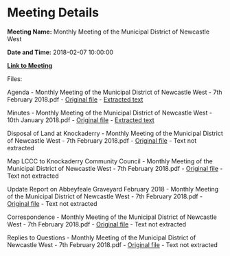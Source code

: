 # Meeting Details

**Meeting Name:** Monthly Meeting of the Municipal District of Newcastle West

**Date and Time:** 2018-02-07 10:00:00

**[Link to Meeting](https://www.limerick.ie/council/whats-on/monthly-meeting-municipal-district-newcastle-west-26)**

Files: 

Agenda - Monthly Meeting of the Municipal District of Newcastle West - 7th February 2018.pdf - [Original file](https://www.limerick.ie/sites/default/files/media/documents/2018-02/00%202018-02-07%20Agenda.pdf) - [Extracted text](./Agenda%20-%C2%A0Monthly%20Meeting%20of%20the%20Municipal%20District%20of%20Newcastle%20West%20-%207th%20February%202018.md)

Minutes - Monthly Meeting of the Municipal District of Newcastle West - 10th January 2018.pdf - [Original file](https://www.limerick.ie/sites/default/files/media/documents/2018-02/01%202018-01-10%20Minutes%20January%202018.pdf) - [Extracted text](./Minutes%20-%C2%A0Monthly%20Meeting%20of%20the%20Municipal%20District%20of%20Newcastle%20West%20-%2010th%20January%202018.md)

Disposal of Land at Knockaderry - Monthly Meeting of the Municipal District of Newcastle West - 7th February 2018.pdf - [Original file](https://www.limerick.ie/sites/default/files/media/documents/2018-02/02%202018-02-07%20Disposal%20of%20Land%20at%20Knockaderry.pdf) - Text not extracted

Map LCCC to Knockaderry Community Council - Monthly Meeting of the Municipal District of Newcastle West - 7th February 2018.pdf - [Original file](https://www.limerick.ie/sites/default/files/media/documents/2018-02/02%202018-02-07%20Map%20%20LCCC%20to%20Knockaderry%20Community%20Council.pdf) - Text not extracted

Update Report on Abbeyfeale Graveyard February 2018 - Monthly Meeting of the Municipal District of Newcastle West - 7th February 2018.pdf - [Original file](https://www.limerick.ie/sites/default/files/media/documents/2018-02/04%202018-02-07%20Update%20report%20on%20Abbeyfeale%20Graveyard%20February%202018.pdf) - Text not extracted

Correspondence - Monthly Meeting of the Municipal District of Newcastle West - 7th February 2018.pdf - [Original file](https://www.limerick.ie/sites/default/files/media/documents/2018-02/16%202018-02-07%20Correspondence.pdf) - Text not extracted

Replies to Questions - Monthly Meeting of the Municipal District of Newcastle West - 7th February 2018.pdf - [Original file](https://www.limerick.ie/sites/default/files/media/documents/2018-02/2018-02-07%20Replies%20to%20Questions.pdf) - Text not extracted

